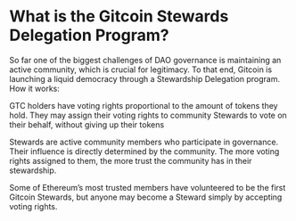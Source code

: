 # What is the Gitcoin Stewards Delegation Program?

So far one of the biggest challenges of DAO governance is maintaining an active community, which is crucial for legitimacy. To that end, Gitcoin is launching a liquid democracy through a Stewardship Delegation program. How it works:

GTC holders have voting rights proportional to the amount of tokens they hold. They may assign their voting rights to community Stewards to vote on their behalf, without giving up their tokens

Stewards are active community members who participate in governance. Their influence is directly determined by the community. The more voting rights assigned to them, the more trust the community has in their stewardship.

Some of Ethereum’s most trusted members have volunteered to be the first Gitcoin Stewards, but anyone may become a Steward simply by accepting voting rights.

